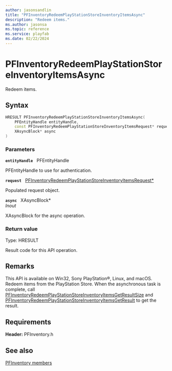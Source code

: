 ```yaml
---
author: jasonsandlin
title: "PFInventoryRedeemPlayStationStoreInventoryItemsAsync"
description: "Redeem items."
ms.author: jasonsa
ms.topic: reference
ms.service: playfab
ms.date: 02/22/2024
---
```


# PFInventoryRedeemPlayStationStoreInventoryItemsAsync  

Redeem items.  

## Syntax  
  
```cpp
HRESULT PFInventoryRedeemPlayStationStoreInventoryItemsAsync(  
    PFEntityHandle entityHandle,  
    const PFInventoryRedeemPlayStationStoreInventoryItemsRequest* request,  
    XAsyncBlock* async  
)  
```  
  
### Parameters  
  
**`entityHandle`** &nbsp; PFEntityHandle  
  
PFEntityHandle to use for authentication.  
  
**`request`** &nbsp; [PFInventoryRedeemPlayStationStoreInventoryItemsRequest*](../../pfinventorytypes/structs/pfinventoryredeemplaystationstoreinventoryitemsrequest.md)  
  
Populated request object.  
  
**`async`** &nbsp; XAsyncBlock*  
*_Inout_*  
  
XAsyncBlock for the async operation.  
  
  
### Return value
Type: HRESULT
  
Result code for this API operation.
  
## Remarks  
  
This API is available on Win32, Sony PlayStation®, Linux, and macOS. Redeem items from the PlayStation Store. When the asynchronous task is complete, call [PFInventoryRedeemPlayStationStoreInventoryItemsGetResultSize](pfinventoryredeemplaystationstoreinventoryitemsgetresultsize.md) and [PFInventoryRedeemPlayStationStoreInventoryItemsGetResult](pfinventoryredeemplaystationstoreinventoryitemsgetresult.md) to get the result.
  
## Requirements  
  
**Header:** PFInventory.h
  
## See also  
[PFInventory members](../pfinventory_members.md)  

  
  
